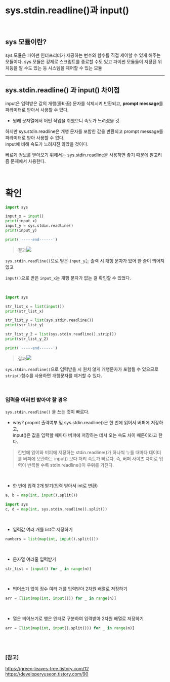 # sys.stdin.readline()과 input()
<br>

## sys 모듈이란?
sys 모듈은 파이썬 인터프리터가 제공하는 변수와 함수를 직접 제어할 수 있게 해주는 모듈이다.
sys 모듈은 강제로 스크립트를 종료할 수도 있고 파이썬 모듈들이 저장된 위치등을 알 수도 있는 등 시스템을 제어할 수 있는 모듈

---

## sys.stdin.readline() 과 input() 차이점


input은 입력받은 값의 개행(줄바꿈) 문자를 삭제시켜 반환되고, **prompt message**를 파라미터로 받아서 사용할 수 있다.

- 원래 문자열에서 어떤 작업을 취했으니 속도가 느려졌을 것.

하지만 sys.stdin.readline은 개행 문자를 포함한 값을 반환되고 prompt message를 파라미터로 받아 사용할 수 없다.  
input에 비해 속도가 느려지진 않았을 것이다.

빠르게 정보를 받아오기 위해서는 sys.stdin.readline을 사용하면 좋기 때문에 알고리즘 문제에서 사용한다.


<br>

# 확인
```python
import sys

input_x = input()
print(input_x)
input_y = sys.stdin.readline()
print(input_y)

print('-----end------')
````
> 결과![](https://velog.velcdn.com/images/silver0/post/fc16128f-6f99-4037-83b7-e0942bde18e9/image.png)

`sys.stdin.readline()`으로 받은 `input_y`는 출력 시 개행 문자가 있어 한 줄이 띄어져 있고

`input()`으로 받은 `input_x`는 개행 문자가 없는 걸 확인할 수 있었다.

<br>


```python
import sys

str_list_x = list(input())
print(str_list_x)

str_list_y = list(sys.stdin.readline())
print(str_list_y)

str_list_y_2 = list(sys.stdin.readline().strip())
print(str_list_y_2)

print('-----end------')
```
> 결과![](https://velog.velcdn.com/images/silver0/post/b6da54d9-5d6d-43ba-8976-531272dc85b7/image.png)

`sys.stdin.readline()`으로 입력받을 시 원치 않게 개행문자가 포함될 수 있으므로 `strip()`함수를 사용하면 개행문자를 제거할 수 있다.

<br>

### 입력을 여러번 받아야 할 경우
`sys.stdin.readline()` 을 쓰는 것이 빠르다.

- why?
propmt 출력여부 및 sys.stdin.readline()은 한 번에 읽어서 버퍼에 저장하고,  
input()은 값을 입력할 때마다 버퍼에 저장하는 데서 오는 속도 차이 때문이라고 한다.
> 한번에 읽어와 버퍼에  저장하는 stdin.readline()가 하나씩 누를 때마다 데이터를 버퍼에 보관하는 input() 보다 처리 속도가 빠르다. 즉, 버퍼 사이즈 차이로 입력이 반복될 수록 stdin.readline()이 우위를 가진다.


<br>

- 한 번에 입력 2개 받기(입력 받아서 int로 변환)  
```python
a, b = map(int, input().split())

import sys
c, d = map(int, sys.stdin.readline().split())
```

<br>

- 입력값 여러 개를 list로 저장하기
```python
numbers = list(map(int, input().split()))
```

<br>

- 문자열 여러줄 입력받기
```python
str_list = [input() for _ in range(n)]
```

<br>
 

- 띄어쓰기 없이 정수 여러 개를 입력받아 2차원 배열로 저장하기
```python
arr = [list(map(int, input())) for _ in range(n)]
```

<br>

- 열은 띄어쓰기로 행은 엔터로 구분하여 입력받아 2차원 배열로 저장하기
```python
arr = [list(map(int, input().split())) for _ in range(n)]
```

<br>

<br>

### [참고]

https://green-leaves-tree.tistory.com/12  
https://developeryuseon.tistory.com/90

